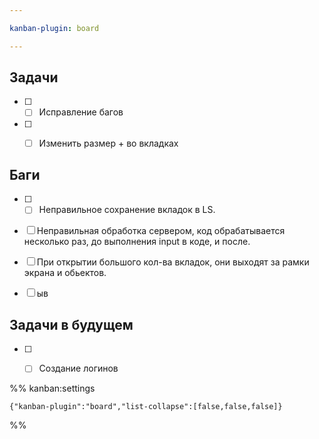 ```yaml
---

kanban-plugin: board

---
```


## Задачи

- [ ] - [ ] Исправление багов
- [ ] - [ ] Изменить размер + во вкладках


## Баги

- [ ] - [ ] Неправильное сохранение вкладок в LS.
- [ ] Неправильная обработка сервером, код обрабатывается несколько раз, до выполнения input в коде, и после.
- [ ] При открытии большого кол-ва вкладок, они выходят за рамки экрана и обьектов.
- [ ] ыв


## Задачи в будущем

- [ ] - [ ] Создание логинов




%% kanban:settings
```
{"kanban-plugin":"board","list-collapse":[false,false,false]}
```
%%